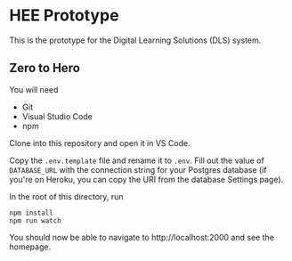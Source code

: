 # HEE Prototype

This is the prototype for the Digital Learning Solutions (DLS) system.

## Zero to Hero

You will need
* Git
* Visual Studio Code
* npm

Clone into this repository and open it in VS Code.

Copy the `.env.template` file and rename it to `.env`. Fill out the value of `DATABASE_URL` with the connection string for your Postgres database (if you're on Heroku, you can copy the URI from the database Settings page).

In the root of this directory, run
```
npm install
npm run watch
```

You should now be able to navigate to http://localhost:2000 and see the homepage.
